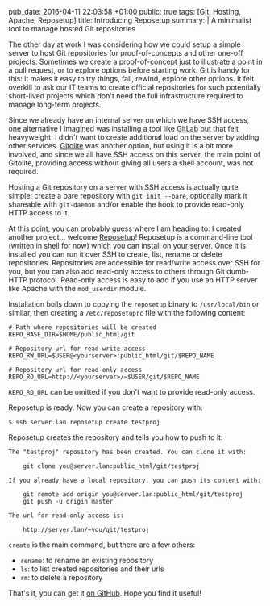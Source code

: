 pub_date: 2016-04-11 22:03:58 +01:00
public: true
tags: [Git, Hosting, Apache, Reposetup]
title: Introducing Reposetup
summary: |
    A minimalist tool to manage hosted Git repositories

The other day at work I was considering how we could setup a simple server to host Git repositories for proof-of-concepts and other one-off projects. Sometimes we create a proof-of-concept just to illustrate a point in a pull request, or to explore options before starting work. Git is handy for this: it makes it easy to try things, fail, rewind, explore other options. It felt overkill to ask our IT teams to create official repositories for such potentially short-lived projects which don't need the full infrastructure required to manage long-term projects.

Since we already have an internal server on which we have SSH access, one alternative I imagined was installing a tool like [GitLab][] but that felt heavyweight: I didn't want to create additional load on the server by adding other services. [Gitolite][] was another option, but using it is a bit more involved, and since we all have SSH access on this server, the main point of Gitolite, providing access without giving all users a shell account, was not required.

Hosting a Git repository on a server with SSH access is actually quite simple: create a bare repository with `git init --bare`, optionally mark it shareable with `git-daemon` and/or enable the hook to provide read-only HTTP access to it.

At this point, you can probably guess where I am heading to: I created another project... welcome [Reposetup][]! Reposetup is a command-line tool (written in shell for now) which you can install on your server. Once it is installed you can run it over SSH to create, list, rename or delete repositories. Repositories are accessible for read/write access over SSH for you, but you can also add read-only access to others through Git dumb-HTTP protocol. Read-only access is easy to add if you use an HTTP server like Apache with the `mod_userdir` module.

Installation boils down to copying the `reposetup` binary to `/usr/local/bin` or similar, then creating a `/etc/reposetuprc` file with the following content:

    # Path where repositories will be created
    REPO_BASE_DIR=$HOME/public_html/git

    # Repository url for read-write access
    REPO_RW_URL=$USER@<yourserver>:public_html/git/$REPO_NAME

    # Repository url for read-only access
    REPO_RO_URL=http://<yourserver>/~$USER/git/$REPO_NAME

`REPO_RO_URL` can be omitted if you don't want to provide read-only access.

Reposetup is ready. Now you can create a repository with:

    $ ssh server.lan reposetup create testproj
    
Reposetup creates the repository and tells you how to push to it:

    The "testproj" repository has been created. You can clone it with:

        git clone you@server.lan:public_html/git/testproj

    If you already have a local repository, you can push its content with:

        git remote add origin you@server.lan:public_html/git/testproj
        git push -u origin master

    The url for read-only access is:

        http://server.lan/~you/git/testproj

`create` is the main command, but there are a few others:

- `rename`: to rename an existing repository
- `ls`: to list created repositories and their urls
- `rm`: to delete a repository

That's it, you can get it [on GitHub][Reposetup]. Hope you find it useful!

[GitLab]: https://gitlab.com
[Gitolite]: https://github.com/sitaramc/gitolite
[Reposetup]: https://github.com/agateau/reposetup